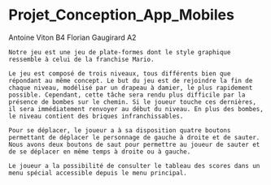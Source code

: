# Projet_Conception_App_Mobiles

Antoine Viton B4
Florian Gaugirard A2

	Notre jeu est une jeu de plate-formes dont le style graphique ressemble à celui de la franchise Mario. 

	Le jeu est composé de trois niveaux, tous différents bien que répondant au même concept. Le but du jeu est de rejoindre la fin de chaque niveau, modélisé par un drapeau à damier, le plus rapidement possible. Cependant, cette tâche sera rendu plus difficile par la présence de bombes sur le chemin. Si le joueur touche ces dernières, il sera immédiatement renvoyer au début du niveau. En plus des bombes, le niveau contient des briques infranchissables.

	Pour se déplacer, le joueur a à sa disposition quatre boutons permettant de déplacer le personnage de gauche à droite et de sauter. Nous avons deux boutons de saut pour permettre au joueur de sauter et de se déplacer en même temps à droite ou à gauche.

	Le joueur a la possibilité de consulter le tableau des scores dans un menu spécial accessible depuis le menu principal.